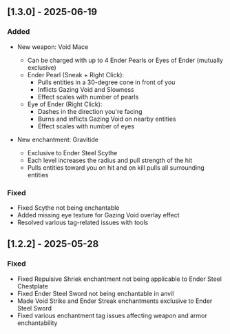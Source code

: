 ## [1.3.0] - 2025-06-19

### Added
- New weapon: Void Mace
  - Can be charged with up to 4 Ender Pearls or Eyes of Ender (mutually exclusive)
  - Ender Pearl (Sneak + Right Click):
    - Pulls entities in a 30-degree cone in front of you
    - Inflicts Gazing Void and Slowness
    - Effect scales with number of pearls
  - Eye of Ender (Right Click):
    - Dashes in the direction you're facing
    - Burns and inflicts Gazing Void on nearby entities
    - Effect scales with number of eyes

- New enchantment: Gravitide
  - Exclusive to Ender Steel Scythe
  - Each level increases the radius and pull strength of the hit
  - Pulls entities toward you on hit and on kill pulls all surrounding entities

### Fixed
- Fixed Scythe not being enchantable
- Added missing eye texture for Gazing Void overlay effect
- Resolved various tag-related issues with tools

## [1.2.2] - 2025-05-28

### Fixed
- Fixed Repulsive Shriek enchantment not being applicable to Ender Steel Chestplate
- Fixed Ender Steel Sword not being enchantable in anvil
- Made Void Strike and Ender Streak enchantments exclusive to Ender Steel Sword
- Fixed various enchantment tag issues affecting weapon and armor enchantability
